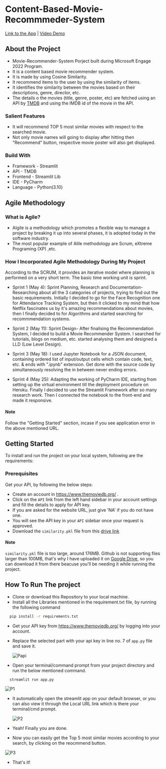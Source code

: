 
# Content-Based-Movie-Recommmeder-System
[Link to the App](https://mrs-hg.herokuapp.com/) | [Video Demo](https://youtu.be/CApfJiCorLM)




## About the Project
- Movie-Recommender-System Porject built during Microsoft Engage 2022 Program.
- It is a content based movie recommender system.
- It is made by using Cosine Similarity.
- It recommend items to the user by using the similarity of items.
- It identifies the similarity between the movies based on their descriptions, genre, director, etc.
- The details o the movies (title, genre, poster, etc) are fetched using an API by [TMDB](https://www.themoviedb.org/documentation/api) and using the IMDB id of the movie in the API.


### Salient Features
- It will recommend TOP 5 most similar movies with respect to the searched movie.
- Not only movie names will going to display after hitting then "Recommend" button, respective movie poster will also get displayed.
 


### Build With
- Framework - Streamlit 
- API - TMDB
- Frontend - Streamlit Lib
- IDE - PyCharm
- Language - Python(3.10)


## Agile Methodology

### What is Agile?
- Algile is a methodology which promotes a flexible way to manage a project by breaking it up into several phases, it is adopted today in the software industry.
- The most popular example of Alile methodology are Scrum, eXtreme Programing (XP) ,etc.

### How I Incorporated Agile Methodology During My Project
According to the SCRUM, it provides an iterative model where planning is performed on a very short term. The basic time working unit is sprint.

- Sprint 1 (May 4): Sprint Planning, Research and Documentation- Researching about all the 3 categories of projects, trying to find out the basic requirements. Initially I decided to go for the Face Recognition one for Attendance Tracking System, but then it clicked to my mind that how Netflix fascinates us by it's amazing recommendations about movies, then I finally decided to for Algorithms and started searching for recommmendation systems.

- Sprint 2 (May 11): Sprint Design- After finalising the Recommendation System, I decided to build a Movie Recommender System. I searched for tutorials, blogs on medium, etc. started analysing them and designed a LLD (Low Level Design).

- Sprint 3 (May 18): I used Jupyter Notebook for a JSON document, containing ordered list of input/output cells which contain code, text, etc. & ends with ".ipynb" extension. Get done with the source code by simultaneously resolving the in between never ending errors.

- Sprint 4 (May 25): Adapting the working of PyCharm IDE, starting from setting up the virtual environment till the deployment procedure on Heroku. Finally I decided to use the Streamlit Framework after so many research work. Then I connected the notebook to the front-end and made it responsive.


#### Note
Follow the "Getting Started" section, incase if you see application error in the above mentioned URL.




## Getting Started
To install and run the project on your local system, following are the requirements:




### Prerequisites
Get your API, by following the below steps:

- Create an account in https://www.themoviedb.org/ .
- Click on the ```API``` link from the left hand sidebar in your account settings and fill the details to apply for API key.
- If you are asked for the website URL, just give 'NA' if you do not have one.
- You will see the API key in your ```API``` sidebar once your request is approved.
- Download the ```similarity.pkl``` file from this [drive link](https://drive.google.com/file/d/1FC3fxLN-6P9ehHpIsKtjZ02k0pQySL6p/view?usp=sharing)


#### Note
```similarity.pkl``` file is too large, around 176MB. Github is not supporting files larger than 100MB, that's why I have uploaded it on [Google Drive](https://drive.google.com/file/d/1FC3fxLN-6P9ehHpIsKtjZ02k0pQySL6p/view?usp=sharing), so you can download it from there beacuse you'll be needing it while running the project.


## How To Run The project
- Clone or download this Repository to your local machine.
- Install all the Libraries mentioned in the requirement.txt file, by running the following command
```bash
  pip install -r requirements.txt
```
- Get your API key from https://www.themoviedb.org/ by logging into your account.
- Replace the selected part with your api key in line no. 7 of  ```app.py``` file and save it.

  ![Papi](https://user-images.githubusercontent.com/77922607/170894218-04c1ec28-008f-4321-bf6d-07e79390d136.png)

- Open your terminal/command prompt from your project directory and run the below mentioned command.
```bash
  streamlit run app.py
```

![P1](https://user-images.githubusercontent.com/77922607/170894012-083defb1-e084-41f5-aef5-dfd9b27421c0.png)

- It automatically open the streamlit app on your default browser, or you can also view it through the Local URL link which is there your terminal/cmd prompt.

  ![P2](https://user-images.githubusercontent.com/77922607/170894077-6dfb9a04-f6f3-4cad-95ce-51d13047f37f.png)

- Yeah! Finally you are done.
- Now you can easily get the Top 5 most similar movies according to your search, by clicking on the reocmmend button.
 
 ![P3](https://user-images.githubusercontent.com/77922607/170894100-8b2c86ec-d4b8-4f08-a62c-ae13735eb4dc.png)

- That's it!
